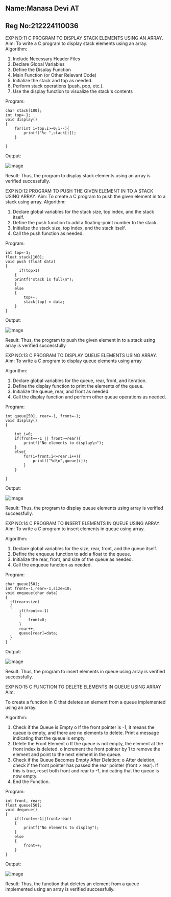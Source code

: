 ## Name:Manasa Devi AT
## Reg No:212224110036

EXP NO:11 C PROGRAM TO DISPLAY STACK ELEMENTS USING AN ARRAY.
Aim:
To write a C program to display stack elements using an array.
Algorithm:
1.	Include Necessary Header Files
2.	Declare Global Variables
3.	Define the Display Function
4.	Main Function (or Other Relevant Code)
5.	Initialize the stack and top as needed.
6.	Perform stack operations (push, pop, etc.).
7.	Use the display function to visualize the stack's contents
 
Program:
```
char stack[100];
int top=-1;
void display()
{
    for(int i=top;i>=0;i--){
        printf("%c ",stack[i]);
    }
    
}
```
Output:

![image](https://github.com/user-attachments/assets/af3fd688-5bbf-446e-adfb-69dcd71bbc27)

Result:
Thus, the program to display stack elements using an array is verified successfully.
 
EXP NO:12  PROGRAM TO PUSH THE GIVEN ELEMENT IN TO A STACK USING ARRAY.
Aim:
To create a C program to push the given element in to a stack using array.
Algorithm:
1.	Declare global variables for the stack size, top index, and the stack itself.
2.	Define the push function to add a floating-point number to the stack.
3.	Initialize the stack size, top index, and the stack itself.
4.	Call the push function as needed.
 
Program:
```
int top=-1;
float stack[100];
void push (float data)
{
      if(top>1)
    {
    printf("stack is full\n");
    }
    else
    {
        top++;
        stack[top] = data;
    }
}
```
Output:

![image](https://github.com/user-attachments/assets/ac2e2e96-5af3-45e2-aa3b-68c4db1c09bf)

Result:
Thus, the program to push the given element in to a stack using array is verified successfully


 
EXP NO:13 C PROGRAM TO DISPLAY QUEUE ELEMENTS USING ARRAY.
Aim:
To write a C program to display queue elements using array

Algorithm:
1.	Declare global variables for the queue, rear, front, and iteration.
2.	Define the display function to print the elements of the queue.
3.	Initialize the queue, rear, and front as needed.
4.	Call the display function and perform other queue operations as needed.
 
Program:
```
int queue[50], rear=-1, front=-1;
void display()
{
    
    int i=0;
    if(front==-1 || front>=rear){
        printf("No elements to display\n");
    }
    else{
        for(i=front;i<=rear;i++){
            printf("%d\n",queue[i]);
        }
    }

}
```
Output:

![image](https://github.com/user-attachments/assets/1bbbc883-fa96-42dd-a3d2-f1b8a708bf8f)

Result:
Thus, the program to display queue elements using array is verified successfully.


 
EXP NO:14 C PROGRAM TO INSERT ELEMENTS IN QUEUE USING ARRAY.
Aim:
To write a C program to insert elements in queue using array.

Algorithm:
1.	Declare global variables for the size, rear, front, and the queue itself.
2.	Define the enqueue function to add a float to the queue.
3.	Initialize the rear, front, and size of the queue as needed.
4.	Call the enqueue function as needed.

Program:
```
char queue[50];
int front=-1,rear=-1,size=10;
void enqueue(char data)
{
  if(rear<size)
  {
      if(front==-1)
      {
          front=0;
      }
      rear++;
      queue[rear]=data;
  }
}
```
Output:

![image](https://github.com/user-attachments/assets/1dd2ea53-f4a9-499c-a7c5-56b0051a332d)

Result:
Thus, the program to insert elements in queue using array is verified successfully.



 
EXP NO:15 C FUNCTION TO DELETE ELEMENTS IN QUEUE USING ARRAY
Aim:

To create a function in C that deletes an element from a queue implemented using an array.

Algorithm:

1.	Check if the Queue is Empty
o	If the front pointer is -1, it means the queue is empty, and there are no elements to delete. Print a message indicating that the queue is empty.
2.	Delete the Front Element
o	If the queue is not empty, the element at the front index is deleted.
o	Increment the front pointer by 1 to remove the element and point to the next element in the queue.
3.	Check if the Queue Becomes Empty After Deletion:
o	After deletion, check if the front pointer has passed the rear pointer (front > rear). If this is true, reset both front and rear to -1, indicating that the queue is now empty.
4.	End the Function.

Program:
```
int front, rear;
float queue[50];
void dequeue()
{
    if(front==-1||front>rear)
    {
        printf("No elements to display");
    }
    else
    {
        front++;
    }
}
```
Output:

![image](https://github.com/user-attachments/assets/fc844056-3c61-44af-9019-ba61387d64f3)


Result:
Thus, the function that deletes an element from a queue implemented using an array is verified successfully.
